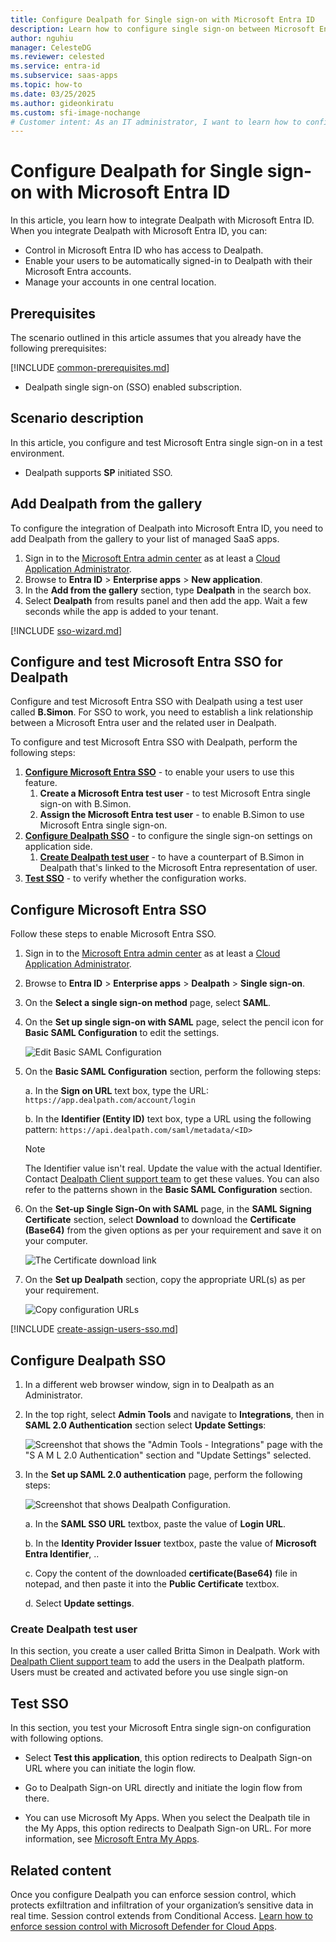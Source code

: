 ```yaml
---
title: Configure Dealpath for Single sign-on with Microsoft Entra ID
description: Learn how to configure single sign-on between Microsoft Entra ID and Dealpath.
author: nguhiu
manager: CelesteDG
ms.reviewer: celested
ms.service: entra-id
ms.subservice: saas-apps
ms.topic: how-to
ms.date: 03/25/2025
ms.author: gideonkiratu
ms.custom: sfi-image-nochange
# Customer intent: As an IT administrator, I want to learn how to configure single sign-on between Microsoft Entra ID and Dealpath so that I can control who has access to Dealpath, enable automatic sign-in with Microsoft Entra accounts, and manage my accounts in one central location.
---
```

# Configure Dealpath for Single sign-on with Microsoft Entra ID

In this article,  you learn how to integrate Dealpath with Microsoft Entra ID. When you integrate Dealpath with Microsoft Entra ID, you can:

* Control in Microsoft Entra ID who has access to Dealpath.
* Enable your users to be automatically signed-in to Dealpath with their Microsoft Entra accounts.
* Manage your accounts in one central location.

## Prerequisites

The scenario outlined in this article assumes that you already have the following prerequisites:

[!INCLUDE [common-prerequisites.md](~/identity/saas-apps/includes/common-prerequisites.md)]
* Dealpath single sign-on (SSO) enabled subscription.

## Scenario description

In this article,  you configure and test Microsoft Entra single sign-on in a test environment.

* Dealpath supports **SP** initiated SSO.

## Add Dealpath from the gallery

To configure the integration of Dealpath into Microsoft Entra ID, you need to add Dealpath from the gallery to your list of managed SaaS apps.

1. Sign in to the [Microsoft Entra admin center](https://entra.microsoft.com) as at least a [Cloud Application Administrator](~/identity/role-based-access-control/permissions-reference.md#cloud-application-administrator).
1. Browse to **Entra ID** > **Enterprise apps** > **New application**.
1. In the **Add from the gallery** section, type **Dealpath** in the search box.
1. Select **Dealpath** from results panel and then add the app. Wait a few seconds while the app is added to your tenant.

 [!INCLUDE [sso-wizard.md](~/identity/saas-apps/includes/sso-wizard.md)]

<a name='configure-and-test-azure-ad-sso-for-dealpath'></a>

## Configure and test Microsoft Entra SSO for Dealpath

Configure and test Microsoft Entra SSO with Dealpath using a test user called **B.Simon**. For SSO to work, you need to establish a link relationship between a Microsoft Entra user and the related user in Dealpath.

To configure and test Microsoft Entra SSO with Dealpath, perform the following steps:

1. **[Configure Microsoft Entra SSO](#configure-azure-ad-sso)** - to enable your users to use this feature.
    1. **Create a Microsoft Entra test user** - to test Microsoft Entra single sign-on with B.Simon.
    1. **Assign the Microsoft Entra test user** - to enable B.Simon to use Microsoft Entra single sign-on.
1. **[Configure Dealpath SSO](#configure-dealpath-sso)** - to configure the single sign-on settings on application side.
    1. **[Create Dealpath test user](#create-dealpath-test-user)** - to have a counterpart of B.Simon in Dealpath that's linked to the Microsoft Entra representation of user.
1. **[Test SSO](#test-sso)** - to verify whether the configuration works.

<a name='configure-azure-ad-sso'></a>

## Configure Microsoft Entra SSO

Follow these steps to enable Microsoft Entra SSO.

1. Sign in to the [Microsoft Entra admin center](https://entra.microsoft.com) as at least a [Cloud Application Administrator](~/identity/role-based-access-control/permissions-reference.md#cloud-application-administrator).
1. Browse to **Entra ID** > **Enterprise apps** > **Dealpath** > **Single sign-on**.
1. On the **Select a single sign-on method** page, select **SAML**.
1. On the **Set up single sign-on with SAML** page, select the pencil icon for **Basic SAML Configuration** to edit the settings.

   ![Edit Basic SAML Configuration](common/edit-urls.png)

1. On the **Basic SAML Configuration** section, perform the following steps:

	a. In the **Sign on URL** text box, type the URL:
    `https://app.dealpath.com/account/login`

    b. In the **Identifier (Entity ID)** text box, type a URL using the following pattern:
    `https://api.dealpath.com/saml/metadata/<ID>`

	> [!NOTE]
	> The Identifier value isn't real. Update the value with the actual Identifier. Contact [Dealpath Client support team](mailto:kenter@dealpath.com) to get these values. You can also refer to the patterns shown in the **Basic SAML Configuration** section.

1. On the **Set-up Single Sign-On with SAML** page, in the **SAML Signing Certificate** section, select **Download** to download the **Certificate (Base64)** from the given options as per your requirement and save it on your computer.

	![The Certificate download link](common/certificatebase64.png)

1. On the **Set up Dealpath** section, copy the appropriate URL(s) as per your requirement.

	![Copy configuration URLs](common/copy-configuration-urls.png)

<a name='create-an-azure-ad-test-user'></a>

[!INCLUDE [create-assign-users-sso.md](~/identity/saas-apps/includes/create-assign-users-sso.md)]

## Configure Dealpath SSO

1. In a different web browser window, sign in to Dealpath as an Administrator.

2. In the top right, select **Admin Tools** and navigate to **Integrations**, then in **SAML 2.0 Authentication** section select **Update Settings**:

	![Screenshot that shows the "Admin Tools - Integrations" page with the "S A M L 2.0 Authentication" section and "Update Settings" selected.](./media/dealpath-tutorial/admin.png)

3. In the **Set up SAML 2.0 authentication** page, perform the following steps:

	![Screenshot that shows Dealpath Configuration.](./media/dealpath-tutorial/configuration.png) 

	a. In the **SAML SSO URL** textbox, paste the value of **Login URL**.

	b. In the **Identity Provider Issuer** textbox, paste the value of **Microsoft Entra Identifier**, ..

	c. Copy the content of the downloaded **certificate(Base64)** file in notepad, and then paste it into the **Public Certificate** textbox.

	d. Select **Update settings**.

### Create Dealpath test user

In this section, you create a user called Britta Simon in Dealpath. Work with [Dealpath Client support team](mailto:kenter@dealpath.com) to add the users in the Dealpath platform. Users must be created and activated before you use single sign-on

## Test SSO 

In this section, you test your Microsoft Entra single sign-on configuration with following options. 

* Select **Test this application**, this option redirects to Dealpath Sign-on URL where you can initiate the login flow. 

* Go to Dealpath Sign-on URL directly and initiate the login flow from there.

* You can use Microsoft My Apps. When you select the Dealpath tile in the My Apps, this option redirects to Dealpath Sign-on URL. For more information, see [Microsoft Entra My Apps](/azure/active-directory/manage-apps/end-user-experiences#azure-ad-my-apps).

## Related content

Once you configure Dealpath you can enforce session control, which protects exfiltration and infiltration of your organization’s sensitive data in real time. Session control extends from Conditional Access. [Learn how to enforce session control with Microsoft Defender for Cloud Apps](/cloud-app-security/proxy-deployment-aad).
